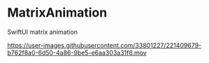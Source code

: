 # MatrixAnimation
SwiftUI matrix animation



https://user-images.githubusercontent.com/33801227/221409679-b762f8a0-6d50-4a86-9be5-e6aa303a31f6.mov

